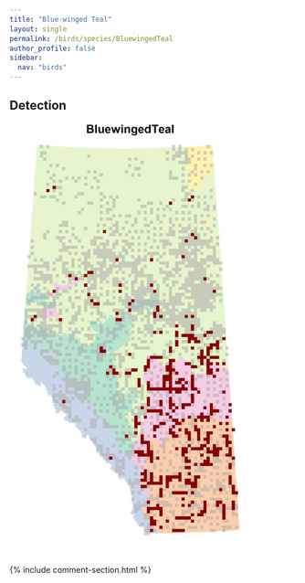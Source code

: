 ```yaml
---
title: "Blue-winged Teal"
layout: single
permalink: /birds/species/BluewingedTeal
author_profile: false
sidebar:
  nav: "birds"
---
```


<h2>Detection</h2>

![](/assets/images/birds/BluewingedTeal/det.jpg)

{% include comment-section.html %}

